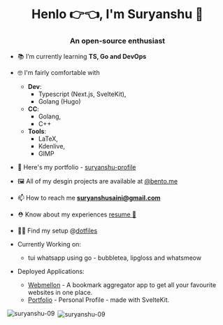 <h1 align="center">Henlo 👉👈, I'm Suryanshu 🥸</h1>
<h3 align="center">An open-source enthusiast</h3>

- 📚 I’m currently learning **TS, Go and DevOps**

- 🤓 I'm fairly comfortable with
  - **Dev**: 
     - Typescript (Next.js, SvelteKit),
     - Golang (Hugo)
   - **CC**:
     - Golang,
     - C++
   - **Tools**:
     - LaTeX,
     - Kdenlive,
     - GIMP

- 🔎 Here's my portfolio - [suryanshu-profile](https://suryanshu-profile.vercel.app)

- 🖼️ All of my desgin projects are available at [@bento.me](https://bento.me/suryanshu)

- 📫 How to reach me **suryanshusaini@gmail.com**

- ⛑️ Know about my experiences [resume 🔗](https://drive.google.com/file/d/1ZYriHTh378grGNTL9pR0MpXmT6nIz4eh/view?usp=sharing)

- 👩‍💻 Find my setup @[dotfiles](https://github.com/suryanshu-09/dotfiles)
- Currently Working on:
  - tui whatsapp using go - bubbletea, lipgloss and whatsmeow
- Deployed Applications:
  - [Webmellon](https://webmellon.vercel.app/) - A bookmark aggregator app to get all your favourite websites in one place.
  - [Portfolio](https://suryanshu-profile.vercel.app) - Personal Profile - made with SvelteKit.

<p><img align="left" src="https://github-readme-stats.vercel.app/api/top-langs?username=suryanshu-09&show_icons=true&locale=en&layout=compact" alt="suryanshu-09" /></p>

<p>&nbsp;<img align="center" src="https://github-readme-stats.vercel.app/api?username=suryanshu-09&show_icons=true&locale=en" alt="suryanshu-09" /></p>
